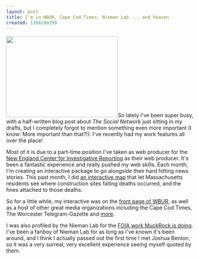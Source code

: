 ```yaml
---
layout: post
title: I'm in WBUR, Cape Cod Times, Nieman Lab ... and heaven
created: 1288280299
---
```

<span class="inline inline-right"><a href="http://necir-bu.org/wp/the-pocantico-declaration-creating-a-nonprofit-investigative-news-network/investigations/grim-cycle-of-falls-and-fines-plagues-state-construction-industry/grim-cycle-of-falls-and-fines-plagues-state-construction-industry-interactive"><img src="http://morisy.com/files/images/1017_falls-fines-interactive_thumb.png" alt="" title=""  class="image image-_original " width="300" height="218" /></a></span>So lately I've been super busy, with a half-written blog post about <i>The Social Network</i> just sitting in my drafts, but I completely forgot to mention something even more important (I know: More important than that?!): I've recently had my work features all over the place!

Most of it is due to a part-time position I've taken as web producer for the <a href="http://necir-bu.org/">New England Center for Investigative Reporting</a> as their web producer. It's been a fantastic experience and really pushed my web skills. Each month, I'm creating an interactive package to go alongside their hard hitting news stories. This past month, I did <a href="http://necir-bu.org/wp/the-pocantico-declaration-creating-a-nonprofit-investigative-news-network/investigations/grim-cycle-of-falls-and-fines-plagues-state-construction-industry/grim-cycle-of-falls-and-fines-plagues-state-construction-industry-interactive-map/">an interactive map</a> that let Massachusetts residents see where construction sites falling deaths occurred, and the fines attached to those deaths.

So for a little while, my interactive was on the <a href="http://www.wbur.org/2010/10/17/falls-fines">front page of WBUR</a>, as well as a host of other great media organizations including the Cape Cod Times, The Worcester Telegram-Gazette and <a href="http://necir-bu.org/wp/the-pocantico-declaration-creating-a-nonprofit-investigative-news-network/investigations/grim-cycle-of-falls-and-fines-plagues-state-construction-industry/">more</a>.

I was also profiled by the Nieman Lab for the <a href="http://www.niemanlab.org/2010/10/muckrock-makes-foia-requests-easy-but-will-reporters-use-it/">FOIA work MuckRock is doing</a>. I've been a fanboy of Nieman Lab for as long as I've known it's been around, and I think I actually passed out the first time I met Joshua Benton, so it was a very surreal, very excellent experience seeing myself quoted by them.
